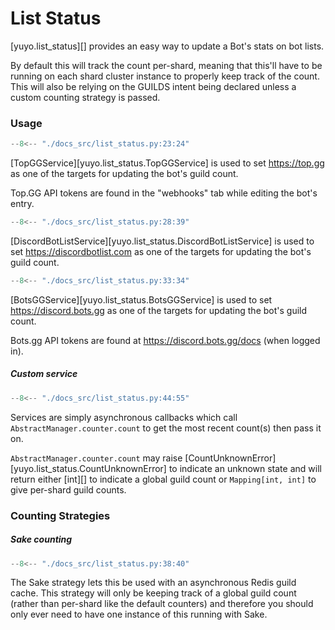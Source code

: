 # List Status

[yuyo.list_status][] provides an easy way to update a Bot's stats on bot lists.

By default this will track the count per-shard, meaning that this'll have to be
running on each shard cluster instance to properly keep track of the count.
This will also be relying on the GUILDS intent being declared unless a custom
counting strategy is passed.

### Usage

```py
--8<-- "./docs_src/list_status.py:23:24"
```

[TopGGService][yuyo.list_status.TopGGService] is used to set <https://top.gg>
as one of the targets for updating the bot's guild count.

Top.GG API tokens are found in the "webhooks" tab while editing the bot's entry.

```py
--8<-- "./docs_src/list_status.py:28:39"
```

[DiscordBotListService][yuyo.list_status.DiscordBotListService] is used to set
<https://discordbotlist.com> as one of the targets for updating the bot's guild
count.

<!-- TODO: where to find token? -->

```py
--8<-- "./docs_src/list_status.py:33:34"
```

[BotsGGService][yuyo.list_status.BotsGGService] is used to set
<https://discord.bots.gg> as one of the targets for updating the bot's guild
count.

Bots.gg API tokens are found at <https://discord.bots.gg/docs> (when logged in).

##### Custom service

```py
--8<-- "./docs_src/list_status.py:44:55"
```

Services are simply asynchronous callbacks which call
`AbstractManager.counter.count` to get the most recent count(s) then pass it on.

`AbstractManager.counter.count` may raise [CountUnknownError][yuyo.list_status.CountUnknownError]
to indicate an unknown state and will return either [int][] to indicate a
global guild count or `Mapping[int, int]` to give per-shard guild counts.

### Counting Strategies

##### Sake counting

```py
--8<-- "./docs_src/list_status.py:38:40"
```

The Sake strategy lets this be used with an asynchronous Redis guild cache.
This strategy will only be keeping track of a global guild count (rather than
per-shard like the default counters) and therefore you should only ever need to
have one instance of this running with Sake.
